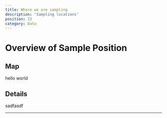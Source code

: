 ```yaml
---
title: Where we are sampling
description: 'Sampling locations'
position: 13
category: Data
---
```


# Overview of Sample Position

## Map

hello world

<client-only>

<sample-map>

</sample-map>

</client-only>

## Details
sadfasdf

<hr/>
